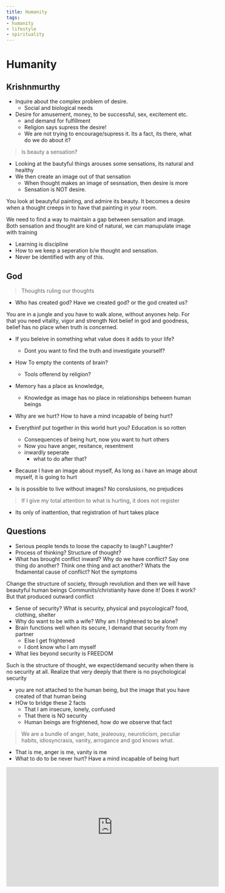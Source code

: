 ```yaml
---
title: Humanity
tags:
- humanity
- lifestyle
- spirituality
---
```


# Humanity

<TagLinks />

## Krishnmurthy

* Inquire about the complex problem of desire.
  * Social and biological needs
* Desire for amusement, money, to be successful, sex, excitement etc.
  * and demand for fulfillment
  * Religion says supress the desire!
  * We are not trying to encourage/supress it. Its a fact, its there, what do we do about it?

> Is beauty a sensation?

* Looking at the bautyful things arouses some sensations, its natural and healthy
* We then create an image out of that sensation
  * When thought makes an image of sesnsation, then desire is more
  * Sensation is NOT desire.

You look at beautyful painting, and admire its beauty. It becomes a desire when a thought creeps in
to have that painting in your room.

We need to find a way to maintain a gap between sensation and image.
Both sensation and thought are kind of natural, we can manupulate image with training

* Learning is discipline
* How to we keep a seperation b/w thought and sensation.
* Never be identified with any of this.

## God

> Thoughts ruling our thoughts

* Who has created god? Have we created god? or the god created us?

You are in a jungle and you have to walk alone, without anyones help.
For that you need vitality, vigor and strength
Not belief in god and goodness, belief has no place when truth is concerned.

* If you beleive in something what value does it adds to your life?
  * Dont you want to find the truth and investigate yourself?
* How To empty the contents of brain?
  * Tools offerend by religion?
* Memory has a place as knowledge,
  * Knowledge as image has no place in relationships between human beings

* Why are we hurt? How to have a mind incapable of being hurt?
* Everythinf put together in this world hurt you? Education is so rotten
  * Consequences of being hurt, now you want to hurt others
  * Now you have anger, resitance, resentment
  * inwardly seperate
    * what to do after that?
* Because I have an image about myself, As long as i have an image about myself, it is going to hurt
* Is is possible to live without images? No conslusions, no prejudices

> If I give my total attention to what is hurting, it does not register

* Its only of inattention, that registration of hurt takes place

## Questions

* Serious people tends to loose the capacity to laugh? Laughter?
* Process of thinking? Structure of thought?
* What has brought conflict inward? Why do we have conflict? Say one thing do another? Think one thing and act another?  Whats the fndamental cause of conflict? Not the symptoms

Change the structure of society, through revolution and then we will have beautyful human beings
Communits/christianity have done it! Does it work? But that produced outward conflict

* Sense of security? What is security, physical and psycological? food, clothing, shelter
* Why do want to be with a wife? Why am I frightened to be alone?
* Brain functions well when its secure, I demand that security from my partner
  * Else I get frightened
  * I dont know who I am myself
* What lies beyond security is FREEDOM

Such is the structure of thought, we expect/demand security when there is no security at all.
Realize that very deeply that there is no psychological security

* you are not attached to the human being, but the image that you have created of that human being
* HOw to bridge these 2 facts
  * That I am insecure, lonely, confused
  * That there is NO security
  * Human beings are frightened, how do we observe that fact

> We are a bundle of anger, hate, jealeousy, neuroticism, peculiar habits, idiosyncrasis, vanity, arrogance and god knows what.

* That is me, anger is me, vanity is me
* What to do to be never hurt? Have a mind incapable of being hurt


<iframe width="560" height="315" src="https://www.youtube.com/embed/tYjYL448-yY" frameborder="0" allow="accelerometer; autoplay; clipboard-write; encrypted-media; gyroscope; picture-in-picture" allowfullscreen></iframe>

<Footer />
